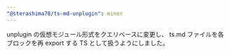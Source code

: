 ```yaml
---
"@sterashima78/ts-md-unplugin": minor
---
```

unplugin の仮想モジュール形式をクエリベースに変更し、
ts.md ファイルを各ブロックを再 export する TS として扱うようにしました。

